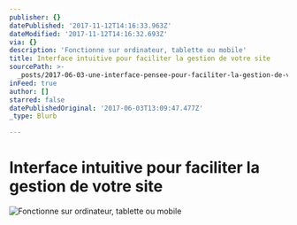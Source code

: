 ```yaml
---
publisher: {}
datePublished: '2017-11-12T14:16:33.963Z'
dateModified: '2017-11-12T14:16:32.693Z'
via: {}
description: 'Fonctionne sur ordinateur, tablette ou mobile'
title: Interface intuitive pour faciliter la gestion de votre site
sourcePath: >-
  _posts/2017-06-03-une-interface-pensee-pour-faciliter-la-gestion-de-votre-espa.md
inFeed: true
author: []
starred: false
datePublishedOriginal: '2017-06-03T13:09:47.477Z'
_type: Blurb

---
```

# **Interface intuitive pour faciliter la gestion de votre site**
![Fonctionne sur ordinateur, tablette ou mobile](https://the-grid-user-content.s3-us-west-2.amazonaws.com/c5d56a7d-0eea-4f63-800d-5aa562e72277.gif)